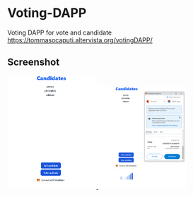 # Voting-DAPP
Voting DAPP for vote and candidate
https://tommasocaputi.altervista.org/votingDAPP/
## Screenshot

<a href="url"><img src="https://github.com/tommaso-caputi/voting-DAPP/blob/main/screen/standard.PNG" width="40%" height="40%">
<img src="https://github.com/tommaso-caputi/voting-DAPP/blob/main/screen/Loading.PNG" width="40%" height="40%"></a>
